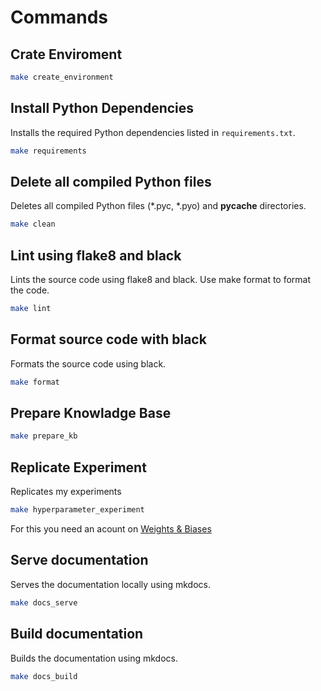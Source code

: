 # Commands

## Crate Enviroment

```sh
make create_environment
```

## Install Python Dependencies

Installs the required Python dependencies listed in `requirements.txt`.

```sh
make requirements
```

## Delete all compiled Python files
Deletes all compiled Python files (*.pyc, *.pyo) and __pycache__ directories.
```sh
make clean
```

## Lint using flake8 and black
Lints the source code using flake8 and black. Use make format to format the code.
```sh
make lint
```

## Format source code with black
Formats the source code using black.
```sh
make format
```

## Prepare Knowladge Base

```sh
make prepare_kb
```

## Replicate Experiment
Replicates my experiments
```sh
make hyperparameter_experiment
```
For this you need an acount on [Weights & Biases](https://wandb.ai/site/)

## Serve documentation
Serves the documentation locally using mkdocs.
```sh
make docs_serve
```

## Build documentation
Builds the documentation using mkdocs.
```sh
make docs_build
```
